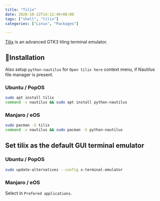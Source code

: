 ```yaml
---
title: "Tilix"
date: 2020-10-22T14:12:46+08:00
tags: ["shell", "tilix"]
categories: ["Linux", "Packages"]

---
```


[Tilix](https://gnunn1.github.io/tilix-web/) is an advanced GTK3 tiling terminal emulator.

<!--more-->

## 🔽Installation

Also setup `python-nautilus` for `Open tilix here` context menu, if Nautilus file manager is present.

### Ubuntu / PopOS

```bash
sudo apt install tilix
command -v nautilus && sudo apt install python-nautilus
```

### Manjaro / eOS

```bash
sudo pacman -S tilix
command -v nautilus && sudo pacman -S python-nautilus
```

## Set tilix as the default GUI terminal emulator

### Ubuntu / PopOS
```bash
sudo update-alternatives --config x-terminal-emulator
```

### Manjaro / eOS
Select in `Prefered applications`.

